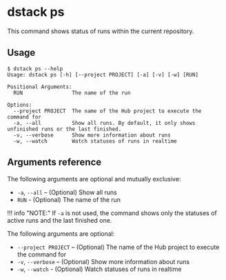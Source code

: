 # dstack ps

This command shows status of runs within the current repository.

## Usage

<div class="termy">

```shell
$ dstack ps --help
Usage: dstack ps [-h] [--project PROJECT] [-a] [-v] [-w] [RUN]

Positional Arguments:
  RUN                The name of the run

Options:
  --project PROJECT  The name of the Hub project to execute the command for
  -a, --all          Show all runs. By default, it only shows unfinished runs or the last finished.
  -v, --verbose      Show more information about runs
  -w, --watch        Watch statuses of runs in realtime
```

</div>

## Arguments reference

The following arguments are optional and mutually exclusive:

-  `-a`, `--all` – (Optional) Show all runs
- `RUN` - (Optional) The name of the run

!!! info "NOTE:"
    If `-a` is not used, the command shows only the statuses of active runs and the last finished one.

The following arguments are optional:

-  `--project PROJECT` – (Optional) The name of the Hub project to execute the command for
- `-v`, `--verbose` – (Optional) Show more information about runs
- `-w`, `--watch` - (Optional) Watch statuses of runs in realtime
